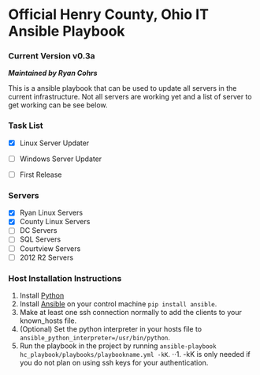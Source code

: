 # Official Henry County, Ohio IT Ansible Playbook
### Current Version v0.3a
_**Maintained by Ryan Cohrs**_

This is a ansible playbook that can be used to update all servers in the current infrastructure.  Not all servers are working yet and a list of server to get working can be see below.


### Task List
-   [x] Linux Server Updater
-   [ ] Windows Server Updater
-   [ ] First Release



### Servers
-   [x] Ryan Linux Servers
-   [x] County Linux Servers
-   [ ] DC Servers
-   [ ] SQL Servers
-   [ ] Courtview Servers
-   [ ] 2012 R2 Servers

### Host Installation Instructions

1.  Install [Python](https://docs.python-guide.org/starting/install3/linux/)
2.  Install [Ansible](https://docs.ansible.com/ansible/latest/installation_guide/intro_installation.html) on your control machine `pip install ansible`.
3.  Make at least one ssh connection normally to add the clients to your known_hosts file.
4.  (Optional) Set the python interpreter in your hosts file to `ansible_python_interpreter=/usr/bin/python`.
5.  Run the playbook in the project by running `ansible-playbook hc_playbook/playbooks/playbookname.yml -kK`.
⋅⋅1.    -kK is only needed if you do not plan on using ssh keys for your authentication.
